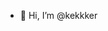 - 👋 Hi, I’m @kekkker

<!---
kekkker/kekkker is a ✨ special ✨ repository because its `README.md` (this file) appears on your GitHub profile.
You can click the Preview link to take a look at your changes.
--->
